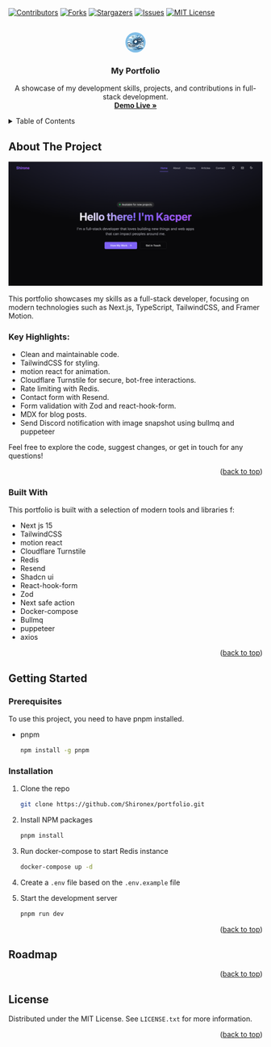 <a id="readme-top"></a>

[![Contributors][contributors-shield]][contributors-url]
[![Forks][forks-shield]][forks-url]
[![Stargazers][stars-shield]][stars-url]
[![Issues][issues-shield]][issues-url]
[![MIT License][license-shield]][license-url]

<!-- PROJECT LOGO -->
<br />
<div align="center">
  <a href="https://shirone.dev/">
    <img src="./src/app/icon.png" alt="Logo" width="40" height="40" style="border-radius: 50%;">
  </a>

  <h3 align="center">My Portfolio</h3>

  <p align="center">
    A showcase of my development skills, projects, and contributions in full-stack development.
    <br />
    <a href="https://shirone.dev/"><strong>Demo Live »</strong></a>
  </p>
</div>

<!-- TABLE OF CONTENTS -->
<details>
  <summary>Table of Contents</summary>
  <ol>
    <li>
      <a href="#about-the-project">About The Project</a>
      <ul>
        <li><a href="#built-with">Built With</a></li>
      </ul>
    </li>
    <li>
      <a href="#getting-started">Getting Started</a>
      <ul>
        <li><a href="#prerequisites">Prerequisites</a></li>
        <li><a href="#installation">Installation</a></li>
      </ul>
    </li>
    <li><a href="#usage">Usage</a></li>
    <li><a href="#roadmap">Roadmap</a></li>
    <li><a href="#license">License</a></li>
  </ol>
</details>

<!-- ABOUT THE PROJECT -->

## About The Project

[![Portfolio Screen Shot](public/og-image.png)](https://shirone.dev/)

This portfolio showcases my skills as a full-stack developer, focusing on modern technologies such as Next.js, TypeScript, TailwindCSS, and Framer Motion.

### Key Highlights:

- Clean and maintainable code.
- TailwindCSS for styling.
- motion react for animation.
- Cloudflare Turnstile for secure, bot-free interactions.
- Rate limiting with Redis.
- Contact form with Resend.
- Form validation with Zod and react-hook-form.
- MDX for blog posts.
- Send Discord notification with image snapshot using bullmq and puppeteer

Feel free to explore the code, suggest changes, or get in touch for any questions!

<p align="right">(<a href="#readme-top">back to top</a>)</p>

### Built With

This portfolio is built with a selection of modern tools and libraries f:

- Next js 15
- TailwindCSS
- motion react
- Cloudflare Turnstile
- Redis
- Resend
- Shadcn ui
- React-hook-form
- Zod
- Next safe action
- Docker-compose
- Bullmq
- puppeteer
- axios

<p align="right">(<a href="#readme-top">back to top</a>)</p>

<!-- GETTING STARTED -->

## Getting Started

### Prerequisites

To use this project, you need to have pnpm installed.

- pnpm
  ```sh
  npm install -g pnpm
  ```

### Installation

1. Clone the repo
   ```sh
   git clone https://github.com/Shironex/portfolio.git
   ```
2. Install NPM packages
   ```sh
   pnpm install
   ```
3. Run docker-compose to start Redis instance
   ```sh
   docker-compose up -d
   ```
4. Create a `.env` file based on the `.env.example` file

5. Start the development server
   ```sh
   pnpm run dev
   ```

<p align="right">(<a href="#readme-top">back to top</a>)</p>

<!-- ROADMAP -->

## Roadmap

<p align="right">(<a href="#readme-top">back to top</a>)</p>

<!-- LICENSE -->

## License

Distributed under the MIT License. See `LICENSE.txt` for more information.

<p align="right">(<a href="#readme-top">back to top</a>)</p>

<!-- MARKDOWN LINKS & IMAGES -->
<!-- https://www.markdownguide.org/basic-syntax/#reference-style-links -->

[contributors-shield]: https://img.shields.io/github/contributors/othneildrew/Best-README-Template.svg?style=for-the-badge
[contributors-url]: https://github.com/shironex/portfolio/graphs/contributors
[forks-shield]: https://img.shields.io/github/forks/shironex/portfolio.svg?style=for-the-badge
[forks-url]: https://github.com/shironex/portfolio/network/members
[stars-shield]: https://img.shields.io/github/stars/shironex/portfolio.svg?style=for-the-badge
[stars-url]: https://github.com/shironex/portfolio/stargazers
[issues-shield]: https://img.shields.io/github/issues/shironex/portfolio.svg?style=for-the-badge
[issues-url]: https://github.com/shironex/portfolio/issues
[license-shield]: https://img.shields.io/github/license/shironex/portfolio.svg?style=for-the-badge
[license-url]: https://github.com/shironex/portfolio/blob/master/LICENSE.txt
